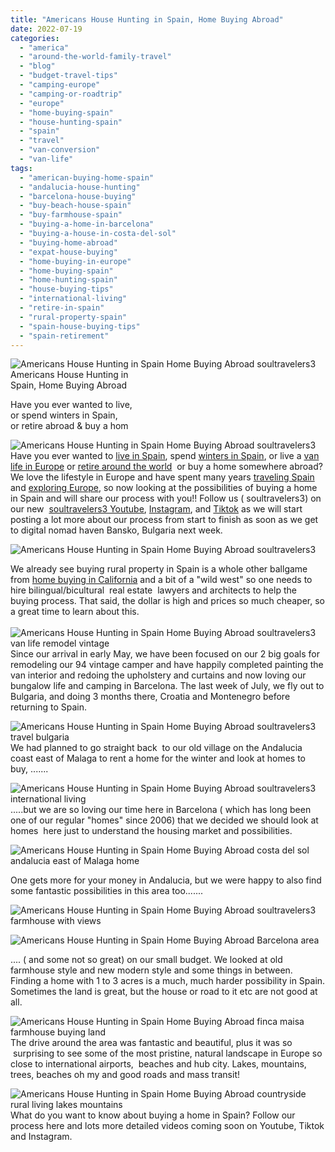 ```yaml
---
title: "Americans House Hunting in Spain, Home Buying Abroad"
date: 2022-07-19
categories: 
  - "america"
  - "around-the-world-family-travel"
  - "blog"
  - "budget-travel-tips"
  - "camping-europe"
  - "camping-or-roadtrip"
  - "europe"
  - "home-buying-spain"
  - "house-hunting-spain"
  - "spain"
  - "travel"
  - "van-conversion"
  - "van-life"
tags: 
  - "american-buying-home-spain"
  - "andalucia-house-hunting"
  - "barcelona-house-buying"
  - "buy-beach-house-spain"
  - "buy-farmhouse-spain"
  - "buying-a-home-in-barcelona"
  - "buying-a-house-in-costa-del-sol"
  - "buying-home-abroad"
  - "expat-house-buying"
  - "home-buying-in-europe"
  - "home-buying-spain"
  - "home-hunting-spain"
  - "house-buying-tips"
  - "international-living"
  - "retire-in-spain"
  - "rural-property-spain"
  - "spain-house-buying-tips"
  - "spain-retirement"
---
```


![Americans House Hunting in  Spain  Home Buying Abroad soultravelers3 ](https://pub-ac94b3f306b24c0dba4238943c97f2e1.r2.dev/6a00e5502a9507883302a308d72af7200c.jpg)Americans House Hunting in  
Spain, Home Buying Abroad  

Have you ever wanted to live,  
or spend winters in Spain,  
or retire abroad & buy a hom

<!--more-->

![Americans House Hunting in  Spain  Home Buying Abroad soultravelers3 ](https://pub-ac94b3f306b24c0dba4238943c97f2e1.r2.dev/6a00e5502a9507883302a2eecd2fc1200d.jpg)  
Have you ever wanted to [live in Spain](https://pub-ac94b3f306b24c0dba4238943c97f2e1.r2.dev/2009/11/lifestyle-design-a-winter-in-spain-extendedtravel-digitalnomad-miniretirement-4hww-travel.html), spend [winters in Spain](https://pub-ac94b3f306b24c0dba4238943c97f2e1.r2.dev/2009/11/whats-a-spain-winter-rental-like-extended-travel-digital-nomad-4hww-vacation-.html), or live a [van life in Europe](https://pub-ac94b3f306b24c0dba4238943c97f2e1.r2.dev/2022/01/americans-van-life-in-europe-2022.html) or [retire around the world](https://pub-ac94b3f306b24c0dba4238943c97f2e1.r2.dev/2022/03/retirement-traveling-around-the-world.html)  or buy a home somewhere abroad? We love the lifestyle in Europe and have spent many years [traveling Spain](https://pub-ac94b3f306b24c0dba4238943c97f2e1.r2.dev/2014/10/what-to-do-in-spain-the-ultimate-checklist.html) and [exploring Europe](https://pub-ac94b3f306b24c0dba4238943c97f2e1.r2.dev/2017/05/best-of-europe-summer-trip-.html), so now looking at the possibilities of buying a home in Spain and will share our process with you!! Follow us ( soultravelers3) on our new  [soultravelers3 Youtube](https://www.youtube.com/channel/UCawzFLlyXP4qtq-rn3N-GBQ), [Instagram](https://www.instagram.com/soultravelers.3/), and [Tiktok](https://www.tiktok.com/@soultravelers3/video/7088065745862544682?is_copy_url=1&is_from_webapp=v1) as we will start posting a lot more about our process from start to finish as soon as we get to digital nomad haven Bansko, Bulgaria next week.    
  
![Americans House Hunting in  Spain  Home Buying Abroad soultravelers3 ](https://pub-ac94b3f306b24c0dba4238943c97f2e1.r2.dev/6a00e5502a9507883302a2eecdc8ea200d.jpg)  
  
We already see buying rural property in Spain is a whole other ballgame from [home buying in California](https://pub-ac94b3f306b24c0dba4238943c97f2e1.r2.dev/2006/08/home-and-hous-1.html) and a bit of a "wild west" so one needs to hire bilingual/bicultural  real estate  lawyers and architects to help the buying process. That said, the dollar is high and prices so much cheaper, so a great time to learn about this. [  
](https://pub-ac94b3f306b24c0dba4238943c97f2e1.r2.dev/6a00e5502a9507883302a308d628a9200c-1536x1160-1.jpg)[  
](https://pub-ac94b3f306b24c0dba4238943c97f2e1.r2.dev/6a00e5502a9507883302a30d4ea748200b-1024x576-1.jpg)![Americans House Hunting in Spain  Home Buying Abroad  soultravelers3 van life remodel vintage](https://pub-ac94b3f306b24c0dba4238943c97f2e1.r2.dev/6a00e5502a9507883302a30d4513d8200b-300x300-1.jpg)  
Since our arrival in early May, we have been focused on our 2 big goals for remodeling our 94 vintage camper and have happily completed painting the van interior and redoing the upholstery and curtains and now loving our bungalow life and camping in Barcelona. The last week of July, we fly out to Bulgaria, and doing 3 months there, Croatia and Montenegro before returning to Spain.   
  
[](https://pub-ac94b3f306b24c0dba4238943c97f2e1.r2.dev/6a00e5502a9507883302a308d628a9200c-1536x1160-1.jpg)![Americans House Hunting in Spain  Home Buying Abroad soultravelers3 travel bulgaria ](https://pub-ac94b3f306b24c0dba4238943c97f2e1.r2.dev/6a00e5502a9507883302a308d7b0d0200c-150x150-1.jpg)  
We had planned to go straight back  to our old village on the Andalucia coast east of Malaga to rent a home for the winter and look at homes to buy, .......  
  
![Americans House Hunting in Spain  Home Buying Abroad  soultravelers3 international living ](https://pub-ac94b3f306b24c0dba4238943c97f2e1.r2.dev/6a00e5502a9507883302a30d451880200b.jpg)  
.....but we are so loving our time here in Barcelona ( which has long been one of our regular "homes" since 2006) that we decided we should look at homes  here just to understand the housing market and possibilities.  
  
![Americans House Hunting in Spain  Home Buying Abroad  costa del sol  andalucia  east of Malaga home](https://pub-ac94b3f306b24c0dba4238943c97f2e1.r2.dev/6a00e5502a9507883302a2eecdc4a3200d.jpg)  
  
One gets more for your money in Andalucia, but we were happy to also find some fantastic possibilities in this area too.......   
  
![Americans House Hunting in Spain  Home Buying Abroad  soultravelers3 farmhouse with views ](https://pub-ac94b3f306b24c0dba4238943c97f2e1.r2.dev/6a00e5502a9507883302a30d45241e200b.jpg)  
  
![Americans House Hunting in Spain  Home Buying Abroad  Barcelona area](https://pub-ac94b3f306b24c0dba4238943c97f2e1.r2.dev/6a00e5502a9507883302a2eecdc4ea200d.jpg)  
  
.... ( and some not so great) on our small budget. We looked at old farmhouse style and new modern style and some things in between. Finding a home with 1 to 3 acres is a much, much harder possibility in Spain. Sometimes the land is great, but the house or road to it etc are not good at all.   
  
![Americans House Hunting in Spain  Home Buying Abroad  finca maisa farmhouse buying land ](https://pub-ac94b3f306b24c0dba4238943c97f2e1.r2.dev/6a00e5502a9507883302a30d4524a6200b.jpg)  
The drive around the area was fantastic and beautiful, plus it was so  surprising to see some of the most pristine, natural landscape in Europe so close to international airports,  beaches and hub city. Lakes, mountains, trees, beaches oh my and good roads and mass transit!  
  
![Americans House Hunting in Spain  Home Buying Abroad  countryside rural living lakes mountains ](https://pub-ac94b3f306b24c0dba4238943c97f2e1.r2.dev/6a00e5502a9507883302a308d7bfe0200c.jpg)  
What do you want to know about buying a home in Spain? Follow our process here and lots more detailed videos coming soon on Youtube, Tiktok and Instagram.
